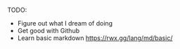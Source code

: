 TODO:

- Figure out what I dream of doing
- Get good with Github
- Learn basic markdown https://rwx.gg/lang/md/basic/
